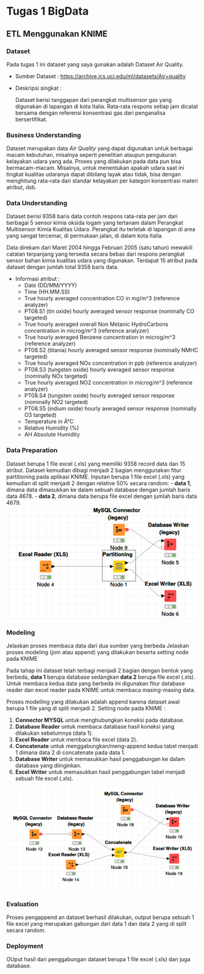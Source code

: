 # Tugas 1 BigData

## ETL Menggunakan KNIME

### Dataset 
Pada tugas 1 ini dataset yang saya gunakan adalah Dataset Air Quality.
  - Sumber Dataset : https://archive.ics.uci.edu/ml/datasets/Air+quality
  -  Deskripsi singkat :
  
     Dataset berisi tanggapan dari perangkat multisensor gas yang digunakan di lapangan di kota Italia. Rata-rata respons setiap jam dicatat bersama dengan referensi konsentrasi gas dari penganalisa bersertifikat.

### Business Understanding
  Dataset merupakan data _Air Quality_ yang dapat digunakan untuk berbagai macam kebutuhan, misalnya seperti penelitian ataupun pengukuran kelayakan udara yang ada. Proses yang dilakukan pada data pun bisa bermacam-macam. Misalnya, untuk menentukan apakah udara saat ini tingkat kualitas udaranya dapat dibilang layak atau tidak, bisa dengan menghitung rata-rata dari standar kelayakan per kategori konsentrasi materi atribut, dsb.
  
### Data Understanding
  Dataset berisi 9358 baris data contoh respons rata-rata per jam dari berbagai 5 sensor kimia oksida logam yang tertanam dalam Perangkat Multisensor Kimia Kualitas Udara. Perangkat itu terletak di lapangan di area yang sangat tercemar, di permukaan jalan, di dalam kota Italia. 
  
  Data direkam dari Maret 2004 hingga Februari 2005 (satu tahun) mewakili catatan terpanjang yang tersedia secara bebas dari respons perangkat sensor bahan kimia kualitas udara yang digunakan. 
  Terdapat 15 atribut pada dataset dengan jumlah total 9358 baris data.
   - Informasi atribut :
      - Date (DD/MM/YYYY)
      - Time (HH.MM.SS)
      - True hourly averaged concentration CO in mg/m^3 (reference analyzer)
      - PT08.S1 (tin oxide) hourly averaged sensor response (nominally CO targeted)
      - True hourly averaged overall Non Metanic HydroCarbons concentration in microg/m^3 (reference analyzer)
      - True hourly averaged Benzene concentration in microg/m^3 (reference analyzer)
      - PT08.S2 (titania) hourly averaged sensor response (nominally NMHC targeted)
      - True hourly averaged NOx concentration in ppb (reference analyzer)
      - PT08.S3 (tungsten oxide) hourly averaged sensor response (nominally NOx targeted)
      - True hourly averaged NO2 concentration in microg/m^3 (reference analyzer)
      - PT08.S4 (tungsten oxide) hourly averaged sensor response (nominally NO2 targeted)
      - PT08.S5 (indium oxide) hourly averaged sensor response (nominally O3 targeted)
      - Temperature in Â°C
      - Relative Humidity (%)
      - AH Absolute Humidity
### Data Preparation
  Dataset berupa 1 file excel (.xls) yang memiliki 9358 record data dan 15 atribut. Dataset kemudian dibagi menjadi 2 bagian menggunakan fitur partitioning pada aplikasi KNIME. Inputan berupa 1 file excel (.xls) yang kemudian di split menjadi 2 dengan relative 50% secara random:
    - __data 1__, dimana data dimasukkan ke dalam sebuah database dengan jumlah baris data 4678.
    - __data 2__, dimana data berupa file excel dengan jumlah baris data 4679.
    ![Komponen Sistem Operasi](https://github.com/afrchmdi/Tugas1-BigData-ETL-KNIME/blob/master/split-data.png)
### Modeling
Jelaskan proses membaca data dari dua sumber yang berbeda
Jelaskan proses modeling (join atau append) yang dilakukan beserta setting node pada KNIME

  Pada tahap ini dataset telah terbagi menjadi 2 bagian dengan bentuk yang berbeda, __data 1__ berupa database sedangkan __data 2__ berupa file excel (.xls).
  Untuk membaca kedua data yang berbeda ini digunakan fitur database reader dan excel reader pada KNIME untuk membaca masing-masing data.
  
  Proses modelling yang dilakukan adalah append karena dataset awal berupa 1 file yang di split menjadi 2. Setting node pada KNIME :
  1. __Connector MYSQL__ untuk menghubungkan koneksi pada database.
  2. __Database Reader__ untuk membaca database hasil koneksi yang dilakukan sebelumnya (data 1).
  3. __Excel Reader__ untuk membaca file excel (data 2).
  4. __Concatenate__ untuk menggabungkan/meng-append kedua tabel menjadi 1 dimana data 2 di concatenate pada data 1.
  5. __Database Writer__ untuk memasukkan hasil penggabungan ke dalam database yang diinginkan.
  6. __Excel Writer__ untuk memasukkan hasil penggabungan tabel menjadi sebuah file excel (.xls).
  
  ![Komponen Sistem Operasi](https://github.com/afrchmdi/Tugas1-BigData-ETL-KNIME/blob/master/modelling.png)
  
### Evaluation
  Proses pengappend an dataset berhasil dilakukan, output berupa sebuah 1 file excel yang merupakan gabungan dari data 1 dan data 2 yang di split secara random.
  
### Deployment
  OUput hasil dari penggabungan dataset berupa 1 file excel (.xls) dan juga database.
  
